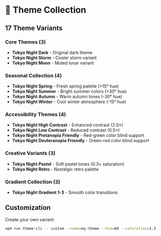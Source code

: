# 🌈 Theme Collection

## 17 Theme Variants

### Core Themes (3)

- **Tokyo Night Dark** - Original dark theme
- **Tokyo Night Storm** - Cooler storm variant
- **Tokyo Night Moon** - Muted lunar variant

### Seasonal Collection (4)

- **Tokyo Night Spring** - Fresh spring palette (+15° hue)
- **Tokyo Night Summer** - Bright summer colors (+30° hue)
- **Tokyo Night Autumn** - Warm autumn tones (-30° hue)
- **Tokyo Night Winter** - Cool winter atmosphere (-15° hue)

### Accessibility Themes (4)

- **Tokyo Night High Contrast** - Enhanced contrast (2.0×)
- **Tokyo Night Low Contrast** - Reduced contrast (0.5×)
- **Tokyo Night Protanopia Friendly** - Red-green color blind support
- **Tokyo Night Deuteranopia Friendly** - Green-red color blind support

### Creative Variants (3)

- **Tokyo Night Pastel** - Soft pastel tones (0.3× saturation)
- **Tokyo Night Retro** - Nostalgic retro palette

### Gradient Collection (3)

- **Tokyo Night Gradient 1-3** - Smooth color transitions

## Customization

Create your own variant:

```bash
npm run theme-cli -- custom --name=my-theme --hue=60 --saturation=1.3
```
